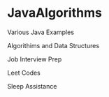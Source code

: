 # JavaAlgorithms
Various Java Examples

Algorithims and Data Structures

Job Interview Prep

Leet Codes

Sleep Assistance
